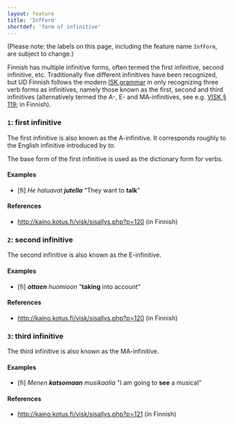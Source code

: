 ```yaml
---
layout: feature
title: 'InfForm'
shortdef: 'form of infinitive'
---
```


(Please note: the labels on this page, including the feature name
`InfForm`, are subject to change.)

Finnish has multiple infinitive forms, often termed the first
infinitive, second infinitive, etc. Traditionally five different
infinitives have been recognized, but UD Finnish follows the modern
[ISK grammar](http://scripta.kotus.fi/visk/etusivu.php) in only
recognizing three verb forms as infinitives, namely those known as the
first, second and third infinitives (alternatively termed the A-, E-
and MA-infinitives, see e.g. [VISK §
119](http://kaino.kotus.fi/visk/sisallys.php?p=119); in Finnish).

### `1`: first infinitive

The first infinitive is also known as the A-infinitive. It corresponds
roughly to the English infinitive introduced by *to*.

The base form of the first infinitive is used as the dictionary form
for verbs.

#### Examples

* [fi] _He haluavat <b>jutella</b>_ "They want to <b>talk</b>"

#### References

* <http://kaino.kotus.fi/visk/sisallys.php?p=120> (in Finnish)

### `2`: second infinitive

The second infinitive is also known as the E-infinitive.

#### Examples

* [fi] _<b>ottaen</b> huomioon_ "<b>taking</b> into account"

#### References

* <http://kaino.kotus.fi/visk/sisallys.php?p=120> (in Finnish)

### `3`: third infinitive

The third infinitive is also known as the MA-infinitive.

#### Examples

* [fi] _Menen <b>katsomaan</b> musikaalia_ "I am going to <b>see</b> a musical"

#### References

* <http://kaino.kotus.fi/visk/sisallys.php?p=121> (in Finnish)
